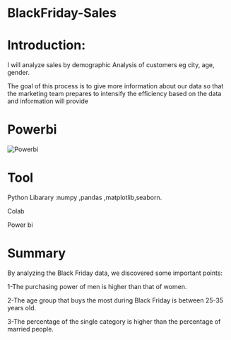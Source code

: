 # BlackFriday-Sales

# Introduction:
I will analyze sales by demographic Analysis of customers eg city, age, gender.

The goal of this process is to give more information about our data so that the marketing team prepares to intensify the efficiency based on the data and information will provide 

# Powerbi
![Powerbi](https://user-images.githubusercontent.com/48035751/197576069-2967f366-6a11-4834-815b-af126109f9c5.GIF)


# Tool
Python Libarary :numpy ,pandas ,matplotlib,seaborn.

Colab

Power bi

# Summary
By analyzing the Black Friday data, we discovered some important points:

1-The purchasing power of men is higher than that of women.

2-The age group that buys the most during Black Friday is between 25-35 years old.

3-The percentage of the single category is higher than the percentage of married people.

